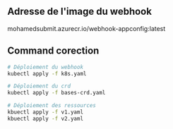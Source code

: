 ## Adresse de l'image du webhook
mohamedsubmit.azurecr.io/webhook-appconfig:latest

## Command corection

```bash
# Déploiement du webhook
kubectl apply -f k8s.yaml

# Déploiement du crd
kubectl apply -f bases-crd.yaml

# Déploiement des ressources
kbuectl apply -f v1.yaml
kbuectl apply -f v2.yaml
```
